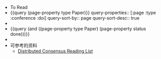 - To Read
- {{query (page-property type Paper)}}
  query-properties:: [:page :type :conference :doi]
  query-sort-by:: page
  query-sort-desc:: true
-
- {{query (and ((page-property type Paper) (page-property status done)))}}
-
- 可参考的资料
	- [Distributed Consensus Reading List](https://github.com/heidihoward/distributed-consensus-reading-list)